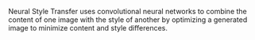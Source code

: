 Neural Style Transfer uses convolutional neural networks to combine the content of one image with the style of another by optimizing a generated image to minimize content and style differences.
